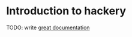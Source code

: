 # Introduction to hackery

TODO: write [great documentation](http://jacobian.org/writing/what-to-write/)
